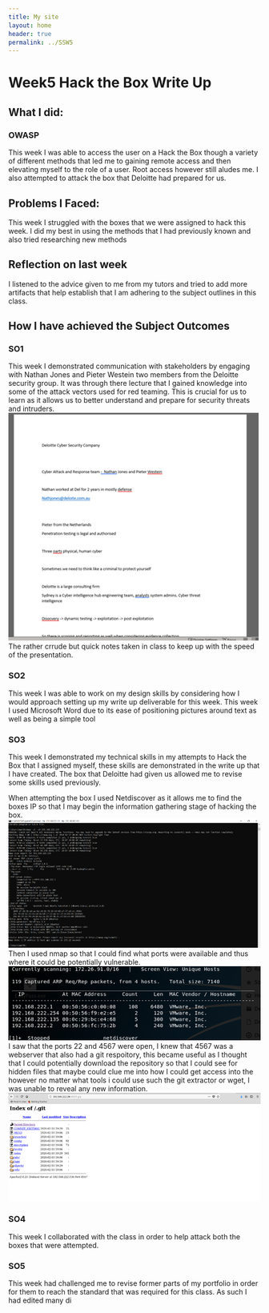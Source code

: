 ```yaml
---
title: My site
layout: home
header: true
permalink: ../SSW5
---
```




# Week5 Hack the Box Write Up


## What I did:
### OWASP
This week I was able to access the user on a Hack the Box though a variety of different methods that led me to gaining remote access and then elevating myself to the role of a user. Root access however still aludes me. I also attempted to attack the box that Deloitte had prepared for us.

 
 


## Problems I Faced:
This week I struggled with the boxes that we were assigned to hack this week. I did my best in using the methods that I had previously known and also tried researching new methods 
## Reflection on last week
I listened to the advice given to me from my tutors and tried to add more artifacts that help establish that I am adhering to the subject outlines in this class.

## How I have achieved the Subject Outcomes

### SO1
This week I demonstrated communication with stakeholders by engaging with Nathan Jones and Pieter Westein two members from the Deloitte security group. It was through there lecture that I gained knowledge into some of the attack vectors used for red teaming. This is crucial for us to learn as it allows us to better understand and prepare for security threats and intruders.
 ![Notes ](/assets/notes.png)
 The rather crrude but quick notes taken in class to keep up with the speed of the presentation.
 
### SO2 
This week I was able to work on my design skills by considering how I would approach setting up my write up deliverable for this week. This week I used Microsoft Word due to its ease of positioning pictures around text as well as being a simple tool
### SO3 
This week I demonstrated my technical skills in my attempts to Hack the Box that I assigned myself, these skills are demonstrated in the write up that I have created. The box that Deloitte had given us allowed me to revise some skills used previously.

When attempting the box I used Netdiscover as it allows me to find the boxes IP so that I may begin the information gathering stage of hacking the box.
 ![netdisover ](/assets/netscan.png)
Then I used nmap so that I could find what ports were available and thus where it could be potentially vulnerable.
 ![Nmap port scan ](/assets/portscan.png)
I saw that the ports 22 and 4567 were open, I knew that 4567 was a webserver that also had a git respoitory, this became useful as I thought that I could potentially download the repository so that I could see for hidden files that maybe could clue me into how I could get access into the  however no matter what tools i could use such the git extractor or wget, I was unable to reveal any new information.
 ![Git directory ](/assets/git.png)


### SO4 
This week I collaborated with the class in order to help attack both the boxes that were attempted. 

### SO5
This week had challenged me to revise former parts of my portfolio in order for them to reach the standard that was required for this class. As such I had edited many di


